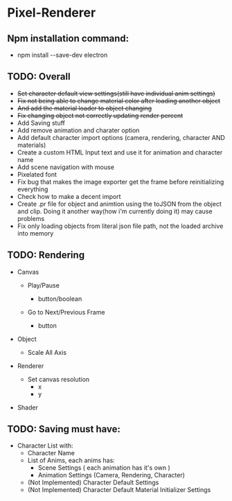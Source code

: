 # Pixel-Renderer

## Npm installation command:
- npm install --save-dev electron

## TODO: Overall
- ~~Set character default view settings(still have individual anim settings)~~
- ~~Fix not being able to change material color after loading another object~~
- ~~And add the material loader to object changing~~
- ~~Fix changing object not correctly updating render percent~~
- Add Saving stuff
- Add remove animation and charater option
- Add default character import options (camera, rendering, character AND materials)
- Create a custom HTML Input text and use it for animation and character name
- Add scene navigation with mouse
- Pixelated font 
- Fix bug that makes the image exporter get the frame before reinitializing everything
- Check how to make a decent import
- Create .pr file for object and animtion using the toJSON from the object and clip. Doing it another way(how i'm currently doing it) may cause problems
- Fix only loading objects from literal json file path, not the loaded archive into memory

## TODO: Rendering
- Canvas

    - Play/Pause
        - button/boolean

    - Go to Next/Previous Frame
        - button

- Object
    - Scale All Axis

- Renderer
    - Set canvas resolution 
        - x
        - y

- Shader

## TODO: Saving must have:
- Character List with:
    - Character Name
    - List of Anims, each anims has:
        - Scene Settings ( each animation has it's own )
        - Animation Settings (Camera, Rendering, Character)
    - (Not Implemented) Character Default Settings
    - (Not Implemented) Character Default Material Initializer Settings

